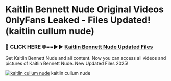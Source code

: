# Kaitlin Bennett Nude Original Videos 0nlyFans Leaked - Files Updated! (kaitlin cullum nude)

<h3>🔴 CLICK HERE 🌐==►► <a href="https://tinyurl.com/2p9ay9w9" rel="nofollow">Kaitlin Bennett Nude Updated Files</a></h3>

Get Kaitlin Bennett Nude and all content. Now you can access all videos and pictures of Kaitlin Bennett Nude. New Updated Files 2025!

[![kaitlin cullum nude](https://i.imgur.com/KQgVmj3.gif)](https://tinyurl.com/2p9ay9w9)
kaitlin cullum nude
